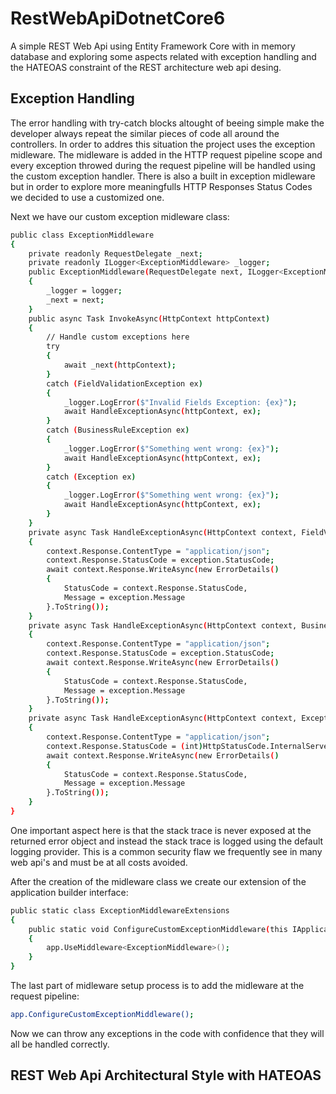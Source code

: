 # RestWebApiDotnetCore6

A simple REST Web Api using Entity Framework Core with in memory database and exploring some
aspects related with exception handling and the HATEOAS constraint of the REST architecture
web api desing.

## Exception Handling

The error handling with try-catch blocks altought of beeing simple make the developer 
always repeat the similar pieces of code all around the controllers. 
In order to addres this situation the project uses the exception midleware. The midleware
is added in the HTTP request pipeline scope and every exception throwed during the request pipeline 
will be handled using the custom exception handler. There is also a built in exception midleware but
in order to explore more meaningfulls HTTP Responses Status Codes we decided to use a customized one.

Next we have our custom exception midleware class:
```sh
public class ExceptionMiddleware
{
    private readonly RequestDelegate _next;
    private readonly ILogger<ExceptionMiddleware> _logger;
    public ExceptionMiddleware(RequestDelegate next, ILogger<ExceptionMiddleware> logger)
    {
        _logger = logger;
        _next = next;
    }
    public async Task InvokeAsync(HttpContext httpContext)
    {
        // Handle custom exceptions here
        try
        {
            await _next(httpContext);
        }
        catch (FieldValidationException ex)
        {
            _logger.LogError($"Invalid Fields Exception: {ex}");
            await HandleExceptionAsync(httpContext, ex);
        }
        catch (BusinessRuleException ex)
        {
            _logger.LogError($"Something went wrong: {ex}");
            await HandleExceptionAsync(httpContext, ex);
        }
        catch (Exception ex)
        {
            _logger.LogError($"Something went wrong: {ex}");
            await HandleExceptionAsync(httpContext, ex);
        }
    }
    private async Task HandleExceptionAsync(HttpContext context, FieldValidationException exception)
    {
        context.Response.ContentType = "application/json";
        context.Response.StatusCode = exception.StatusCode;
        await context.Response.WriteAsync(new ErrorDetails()
        {
            StatusCode = context.Response.StatusCode,
            Message = exception.Message
        }.ToString());
    }
    private async Task HandleExceptionAsync(HttpContext context, BusinessRuleException exception)
    {
        context.Response.ContentType = "application/json";
        context.Response.StatusCode = exception.StatusCode;
        await context.Response.WriteAsync(new ErrorDetails()
        {
            StatusCode = context.Response.StatusCode,
            Message = exception.Message
        }.ToString());
    }
    private async Task HandleExceptionAsync(HttpContext context, Exception exception)
    {
        context.Response.ContentType = "application/json";
        context.Response.StatusCode = (int)HttpStatusCode.InternalServerError;
        await context.Response.WriteAsync(new ErrorDetails()
        {
            StatusCode = context.Response.StatusCode,
            Message = exception.Message
        }.ToString());
    }
}
```
One important aspect here is that the stack trace is never exposed at the returned error
object and instead the stack trace is logged using the default logging provider. 
This is a common security flaw we frequently see in many web api's and must be at all
costs avoided.

After the creation of the midleware class we create our extension of the 
application builder interface:

```sh
public static class ExceptionMiddlewareExtensions
{
    public static void ConfigureCustomExceptionMiddleware(this IApplicationBuilder app)
    {
        app.UseMiddleware<ExceptionMiddleware>();
    }
}
```

The last part of midleware setup process is to add the midleware at the request
pipeline:

```sh
app.ConfigureCustomExceptionMiddleware();
```

Now we can throw any exceptions in the code with confidence that they will all be handled correctly.

## REST Web Api Architectural Style with HATEOAS



